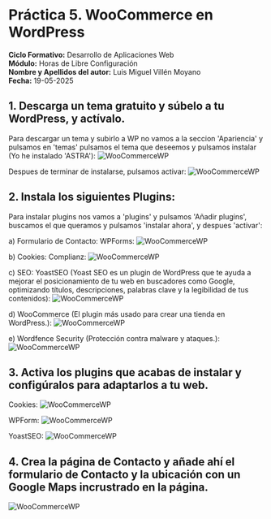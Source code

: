 # Práctica 5. WooCommerce en WordPress
**Ciclo Formativo:** Desarrollo de Aplicaciones Web  
**Módulo:** Horas de Libre Configuración  
**Nombre y Apellidos del autor:** Luis Miguel Villén Moyano  
**Fecha:** 19-05-2025 

## 1. Descarga un tema gratuito y súbelo a tu WordPress, y actívalo.

Para descargar un tema y subirlo a WP no vamos a la seccion 'Apariencia' y pulsamos en 'temas' pulsamos el tema que deseemos y pulsamos instalar (Yo he instalado 'ASTRA'):
![WooCommerceWP](../img/woowp1.png)

Despues de terminar de instalarse, pulsamos activar:
![WooCommerceWP](../img/woowp2.png)

## 2. Instala los siguientes Plugins:

Para instalar plugins nos vamos a 'plugins' y pulsamos 'Añadir plugins', buscamos el que queramos y pulsamos 'instalar ahora', y despues 'activar':

a) Formulario de Contacto: WPForms:
![WooCommerceWP](../img/woowp3.png)

b) Cookies: Complianz:
![WooCommerceWP](../img/woowp4.png)

c) SEO: YoastSEO (Yoast SEO es un plugin de WordPress que te ayuda a mejorar el posicionamiento de tu web en buscadores como Google, optimizando títulos, descripciones, palabras clave y la legibilidad de tus contenidos):
![WooCommerceWP](../img/woowp5.png)

d) WooCommerce (El plugin más usado para crear una tienda en WordPress.):
![WooCommerceWP](../img/woowp6.png)

e) Wordfence Security (Protección contra malware y ataques.):
![WooCommerceWP](../img/woowp7.png)


## 3. Activa los plugins que acabas de instalar y configúralos para adaptarlos a tu web.
Cookies:
![WooCommerceWP](../img/woowp9.png)

WPForm:
![WooCommerceWP](../img/woowp8.png)

YoastSEO:
![WooCommerceWP](../img/woowp10.png)



## 4. Crea la página de Contacto y añade ahí el formulario de Contacto y la ubicación con un Google Maps incrustrado en la página.
![WooCommerceWP](../img/woowp8.png)



